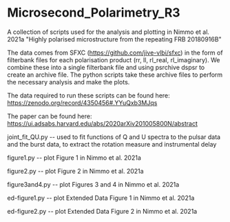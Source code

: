# Microsecond_Polarimetry_R3
A collection of scripts used for the analysis and plotting in Nimmo et al. 2021a "Highly polarised microstructure from the repeating FRB 20180916B"

The data comes from SFXC (https://github.com/jive-vlbi/sfxc) in the form of filterbank files for each polarisation product (rr, ll, rl_real, rl_imaginary).
We combine these into a single filterbank file and using psrchive dspsr to create an archive file. 
The python scripts take these archive files to perform the necessary analysis and make the plots.  

The data required to run these scripts can be found here: https://zenodo.org/record/4350456#.YYuQxb3MJqs

The paper can be found here: https://ui.adsabs.harvard.edu/abs/2020arXiv201005800N/abstract


joint_fit_QU.py -- used to fit functions of Q and U spectra to the pulsar data and the burst data, to extract the rotation measure and instrumental delay

figure1.py -- plot Figure 1 in Nimmo et al. 2021a

figure2.py -- plot Figure 2 in Nimmo et al. 2021a

figure3and4.py -- plot Figures 3 and 4 in Nimmo et al. 2021a

ed-figure1.py -- plot Extended Data Figure 1 in Nimmo et al. 2021a

ed-figure2.py -- plot Extended Data Figure 2 in Nimmo et al. 2021a
